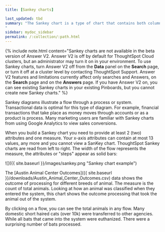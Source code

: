```yaml
---
title: [Sankey charts]

last_updated: tbd
summary: "The Sankey chart is a type of chart that contains both columns and a special type of line chart.
"
sidebar: mydoc_sidebar
permalink: /:collection/:path.html
---
```


{% include note.html content="Sankey charts are not available in the beta version of Answer V2. Answer V2 is off by default for ThoughtSpot Cloud clusters, but an administrator may turn it on in your environment. To use Sankey charts, turn Answer V2 off from the <strong>Data</strong> panel on the <strong>Search</strong> page, or turn it off at a cluster level by contacting ThoughtSpot Support. Answer V2 features and limitations currently affect only searches and Answers, on the <strong>Search</strong> page and on the <strong>Answers</strong> page. If you have Answer V2 on, you can see existing Sankey charts in your existing Pinboards, but you cannot create new Sankey charts." %}

Sankey diagrams illustrate a flow through a process or system. Transactional
data is optimal for this type of diagram.  For example, financial transactions
that take place as money moves through accounts or as a product is process. Many
marketing users are familiar with Sankey charts from using Google Analytics to
view sales conversions.

When you build a Sankey chart you need to provide at least 2 (two) attributes
and one measure. Your x-axis attributes can contain at most 13 values, any more
and you cannot view a SanKey chart. ThoughtSpot Sankey charts are read from left
to right. The width of the flow represents the measure, the attributes or "steps"
appear as solid bars:

![]({{ site.baseurl }}/images/sankey.png "Sankey chart example")

The [Austin Animal Center Outcomes]({{ site.baseurl }}/downloads/Austin_Animal_Center_Outcomes.csv)
data shows the outcome of processing for different breeds of animal. The measure
is the count of total animals. Looking at how an animal was classified when they
entered the system, this chart shows the outcome processing that took the animal
out of the system.

By clicking on a flow, you can see the total animals in any flow. Many domestic
short haired cats (over 10k) were transferred to other agencies. While all bats
that came into the system were euthanized. There were a surprising number of
bats processed.
